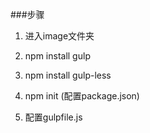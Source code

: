 ###步骤
1. 进入image文件夹

2. npm install gulp

3. npm install gulp-less

4. npm init (配置package.json)

5. 配置gulpfile.js
